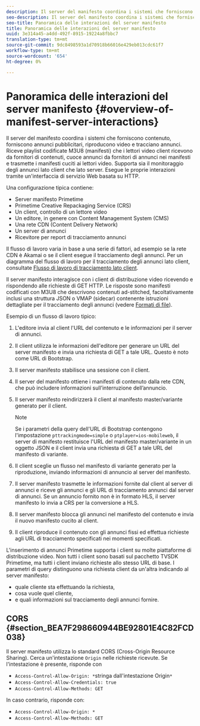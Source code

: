 ```yaml
---
description: Il server del manifesto coordina i sistemi che forniscono contenuto, forniscono annunci pubblicitari, riproducono video e tracciano annunci. Riceve playlist codificate M3U8 (manifesti) che i lettori video client ricevono da fornitori di contenuti, cuoce annunci da fornitori di annunci nei manifesti e trasmette i manifesti cuciti ai lettori video. Supporta sia il monitoraggio degli annunci lato client che lato server. Esegue le proprie interazioni tramite un'interfaccia di servizio Web basata su HTTP.
seo-description: Il server del manifesto coordina i sistemi che forniscono contenuto, forniscono annunci pubblicitari, riproducono video e tracciano annunci. Riceve playlist codificate M3U8 (manifesti) che i lettori video client ricevono da fornitori di contenuti, cuoce annunci da fornitori di annunci nei manifesti e trasmette i manifesti cuciti ai lettori video. Supporta sia il monitoraggio degli annunci lato client che lato server. Esegue le proprie interazioni tramite un'interfaccia di servizio Web basata su HTTP.
seo-title: Panoramica delle interazioni del server manifesto
title: Panoramica delle interazioni del server manifesto
uuid: 3e314a45-a4dd-492f-8915-19224a8fbbc7
translation-type: tm+mt
source-git-commit: 9dc8498593a1d70918b66016e429eb013cdc61f7
workflow-type: tm+mt
source-wordcount: '654'
ht-degree: 0%

---
```



# Panoramica delle interazioni del server manifesto {#overview-of-manifest-server-interactions}

Il server del manifesto coordina i sistemi che forniscono contenuto, forniscono annunci pubblicitari, riproducono video e tracciano annunci. Riceve playlist codificate M3U8 (manifesti) che i lettori video client ricevono da fornitori di contenuti, cuoce annunci da fornitori di annunci nei manifesti e trasmette i manifesti cuciti ai lettori video. Supporta sia il monitoraggio degli annunci lato client che lato server. Esegue le proprie interazioni tramite un&#39;interfaccia di servizio Web basata su HTTP.

Una configurazione tipica contiene:

* Server manifesto Primetime
* Primetime Creative Repackaging Service (CRS)
* Un client, controllo di un lettore video
* Un editore, in genere con Content Management System (CMS)
* Una rete CDN (Content Delivery Network)
* Un server di annunci
* Ricevitore per report di tracciamento annunci

Il flusso di lavoro varia in base a una serie di fattori, ad esempio se la rete CDN è Akamai o se il client esegue il tracciamento degli annunci. Per un diagramma del flusso di lavoro per il tracciamento degli annunci lato client, consultate [Flusso di lavoro di tracciamento lato client](../msapi-topics/ms-at-effectiveness/notvsdk-csat-overview.md#section_cst_flow).

Il server manifesto interagisce con i client di distribuzione video ricevendo e rispondendo alle richieste di GET HTTP. Le risposte sono manifesti codificati con M3U8 che descrivono contenuti ad-stitched, facoltativamente inclusi una struttura JSON o VMAP (sidecar) contenente istruzioni dettagliate per il tracciamento degli annunci (vedere [Formati di file](../msapi-topics/ms-list-file-formats/ms-api-file-formats.md)).

Esempio di un flusso di lavoro tipico:

1. L&#39;editore invia al client l&#39;URL del contenuto e le informazioni per il server di annunci.
1. Il client utilizza le informazioni dell&#39;editore per generare un URL del server manifesto e invia una richiesta di GET a tale URL. Questo è noto come URL di Bootstrap.
1. Il server manifesto stabilisce una sessione con il client.
1. Il server del manifesto ottiene i manifesti di contenuto dalla rete CDN, che può includere informazioni sull’interruzione dell’annuncio.
1. Il server manifesto reindirizzerà il client al manifesto master/variante generato per il client.

   >[!NOTE]
   >
   >Se i parametri della query dell&#39;URL di Bootstrap contengono l&#39;impostazione `pttrackingmode=simple` o `ptplayer=ios-mobileweb`, il server di manifesto restituisce l&#39;URL del manifesto master/variante in un oggetto JSON e il client invia una richiesta di GET a tale URL del manifesto di variante.

1. Il client sceglie un flusso nel manifesto di variante generato per la riproduzione, inviando informazioni di annuncio al server del manifesto.
1. Il server manifesto trasmette le informazioni fornite dal client al server di annunci e riceve gli annunci e gli URL di tracciamento annunci dal server di annunci. Se un annuncio fornito non è in formato HLS, il server manifesto lo invia a CRS per la conversione a HLS.
1. Il server manifesto blocca gli annunci nel manifesto del contenuto e invia il nuovo manifesto cucito al client.
1. Il client riproduce il contenuto con gli annunci fissi ed effettua richieste agli URL di tracciamento specificati nei momenti specificati.

L&#39;inserimento di annunci Primetime supporta i client su molte piattaforme di distribuzione video. Non tutti i client sono basati sul pacchetto TVSDK Primetime, ma tutti i client inviano richieste allo stesso URL di base. I parametri di query distinguono una richiesta client da un&#39;altra indicando al server manifesto:

* quale cliente sta effettuando la richiesta,
* cosa vuole quel cliente,
* e quali informazioni sul tracciamento degli annunci fornire.

## CORS {#section_BEA7F298660944BE92801E4C82FCD038}

Il server manifesto utilizza lo standard CORS (Cross-Origin Resource Sharing). Cerca un&#39;intestazione `Origin` nelle richieste ricevute. Se l&#39;intestazione è presente, risponde con

* `Access-Control-Allow-Origin: *`stringa dall&#39;intestazione Origin`*`
* `Access-Control-Allow-Credentials: true`
* `Access-Control-Allow-Methods: GET`

In caso contrario, risponde con:

* `Access-Control-Allow-Origin: *`
* `Access-Control-Allow-Methods: GET`
